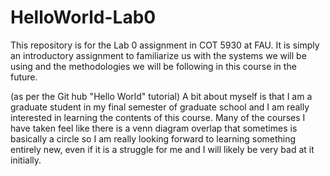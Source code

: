 # HelloWorld-Lab0
This repository is for the Lab 0 assignment in COT 5930 at FAU. It is simply an introductory assignment to familiarize us with the systems we will be using and the methodologies we will be following in this course in the future.

(as per the Git hub "Hello World" tutorial) A bit about myself is that I am a graduate student in my final semester of graduate school and I am really interested in learning the contents of this course. Many of the courses I have taken feel like there is a venn diagram overlap that sometimes is basically a circle so I am really looking forward to learning something entirely new, even if it is a struggle for me and I will likely be very bad at it initially.
